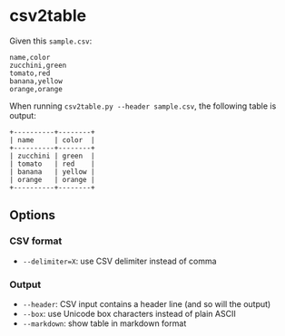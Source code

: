 # csv2table

Given this `sample.csv`:

```
name,color
zucchini,green
tomato,red
banana,yellow
orange,orange
```

When running `csv2table.py --header sample.csv`, the following table is output:

```
+----------+--------+
| name     | color  |
+----------+--------+
| zucchini | green  |
| tomato   | red    |
| banana   | yellow |
| orange   | orange |
+----------+--------+
```

## Options

### CSV format

- `--delimiter=X`: use CSV delimiter instead of comma

### Output

- `--header`: CSV input contains a header line (and so will the output)
- `--box`: use Unicode box characters instead of plain ASCII
- `--markdown`: show table in markdown format
